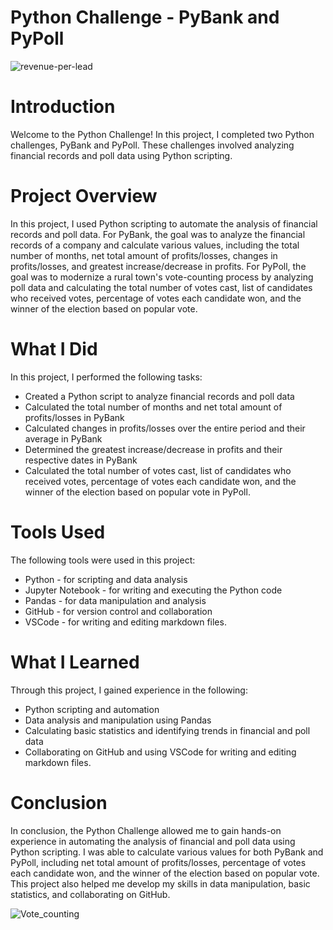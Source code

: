 # Python Challenge - PyBank and PyPoll
![revenue-per-lead](https://user-images.githubusercontent.com/52866379/212560441-12530315-ecda-4000-a0c6-82dc97d4b041.png)

# Introduction
Welcome to the Python Challenge! In this project, I completed two Python challenges, PyBank and PyPoll. These challenges involved analyzing financial records and poll data using Python scripting.

# Project Overview
In this project, I used Python scripting to automate the analysis of financial records and poll data. For PyBank, the goal was to analyze the financial records of a company and calculate various values, including the total number of months, net total amount of profits/losses, changes in profits/losses, and greatest increase/decrease in profits. For PyPoll, the goal was to modernize a rural town's vote-counting process by analyzing poll data and calculating the total number of votes cast, list of candidates who received votes, percentage of votes each candidate won, and the winner of the election based on popular vote.

# What I Did
In this project, I performed the following tasks:

* Created a Python script to analyze financial records and poll data
* Calculated the total number of months and net total amount of profits/losses in PyBank
* Calculated changes in profits/losses over the entire period and their average in PyBank
* Determined the greatest increase/decrease in profits and their respective dates in PyBank
* Calculated the total number of votes cast, list of candidates who received votes, percentage of votes each candidate won, and the winner of the election based on popular vote in PyPoll.

# Tools Used
The following tools were used in this project:

* Python - for scripting and data analysis
* Jupyter Notebook - for writing and executing the Python code
* Pandas - for data manipulation and analysis
* GitHub - for version control and collaboration
* VSCode - for writing and editing markdown files.

# What I Learned
Through this project, I gained experience in the following:

* Python scripting and automation
* Data analysis and manipulation using Pandas
* Calculating basic statistics and identifying trends in financial and poll data
* Collaborating on GitHub and using VSCode for writing and editing markdown files.

# Conclusion
In conclusion, the Python Challenge allowed me to gain hands-on experience in automating the analysis of financial and poll data using Python scripting. I was able to calculate various values for both PyBank and PyPoll, including net total amount of profits/losses, percentage of votes each candidate won, and the winner of the election based on popular vote. This project also helped me develop my skills in data manipulation, basic statistics, and collaborating on GitHub.


![Vote_counting](https://user-images.githubusercontent.com/52866379/212560442-461a2582-2a75-451d-a629-81b46370d903.png)
